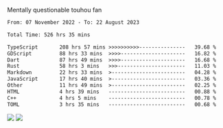 Mentally questionable touhou fan



<!--START_SECTION:waka-->

```txt
From: 07 November 2022 - To: 22 August 2023

Total Time: 526 hrs 35 mins

TypeScript       208 hrs 57 mins >>>>>>>>>>---------------   39.68 %
GDScript         88 hrs 33 mins  >>>>---------------------   16.82 %
Dart             87 hrs 49 mins  >>>>---------------------   16.68 %
Rust             58 hrs 3 mins   >>>----------------------   11.03 %
Markdown         22 hrs 33 mins  >------------------------   04.28 %
JavaScript       17 hrs 40 mins  >------------------------   03.36 %
Other            11 hrs 49 mins  >------------------------   02.25 %
HTML             4 hrs 39 mins   -------------------------   00.88 %
C++              4 hrs 5 mins    -------------------------   00.78 %
TOML             3 hrs 35 mins   -------------------------   00.68 %
```

<!--END_SECTION:waka-->

![](https://posei.me/horse_going_hard.gif)
![](https://posei.me/horse_going_hard.gif)
